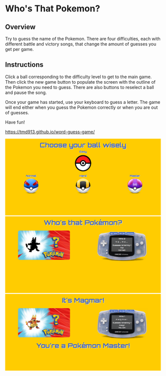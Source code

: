 # Who's That Pokemon?

## Overview

Try to guess the name of the Pokemon. There are four difficulties, each with different battle and victory songs, that change the amount of guesses you get per game.

## Instructions

Click a ball corresponding to the difficulty level to get to the main game. Then click the new game button to populate the screen with the outline of the Pokemon you need to guess. There are also buttons to reselect a ball and pause the song. 

Once your game has started, use your keyboard to guess a letter. The game will end either when you guess the Pokemon correctly or when you are out of guesses.

Have fun!

https://tmd913.github.io/word-guess-game/

![alt text](https://github.com/tmd913/word-guess-game/blob/master/assets/images/pokemon-landing.png?raw=true)
![alt text](https://github.com/tmd913/word-guess-game/blob/master/assets/images/pokemon-guess.png?raw=true)
![alt text](https://github.com/tmd913/word-guess-game/blob/master/assets/images/pokemon-win.png?raw=true)
